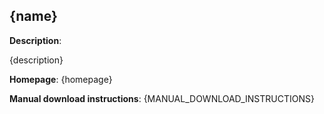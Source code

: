 ## {name}

**Description**:

{description}

**Homepage**: {homepage}

**Manual download instructions**: {MANUAL_DOWNLOAD_INSTRUCTIONS}
